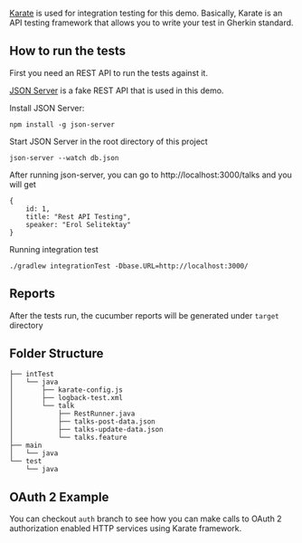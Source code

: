 [Karate](https://github.com/intuit/karate) is used for integration testing for this demo.
Basically, Karate is an API testing framework that allows you to write your test in Gherkin standard.

## How to run the tests
First you need an REST API to run the tests against it.

[JSON Server](https://github.com/typicode/json-server) is a fake REST API that is used in this demo.

Install JSON Server:

`npm install -g json-server`

Start JSON Server in the root directory of this project

`json-server --watch db.json`

After running json-server, you can go to http://localhost:3000/talks and you will get

```
{
    id: 1,
    title: "Rest API Testing",
    speaker: "Erol Selitektay"
}
```

Running integration test

`./gradlew integrationTest -Dbase.URL=http://localhost:3000/`

## Reports
After the tests run, the cucumber reports will be generated under `target` directory

## Folder Structure

```
├── intTest
│   └── java
│       ├── karate-config.js
│       ├── logback-test.xml
│       └── talk
│           ├── RestRunner.java
│           ├── talks-post-data.json
│           ├── talks-update-data.json
│           └── talks.feature
├── main
│   └── java
└── test
    └── java

```

## OAuth 2 Example

You can checkout `auth` branch to see how you can make calls to OAuth 2 authorization enabled HTTP services using Karate framework.
